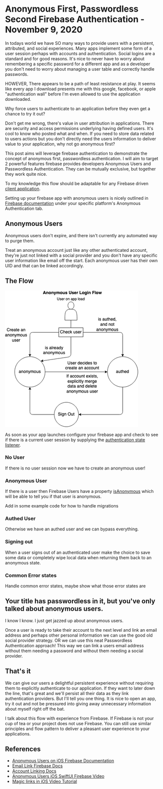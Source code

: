 # Anonymous First, Passwordless Second Firebase Authentication - November 9, 2020

In todays world we have SO many ways to provide users with a persistent, attributed, and social experiences.  Many apps implement some form of a user session perhaps with accounts and authentication.  Social logins are a standard and for good reasons.  It's nice to never have to worry about remembering a specific password for a different app and as a developer you don't need to worry about managing a user table and correctly handle passwords.  

HOWEVER, There appears to be a path of least resistance at play.  It seems like every app I download presents me with this google, facebook, or apple "authentication wall" before I'm even allowed to use the application downloaded.  

Why force users to authenticate to an application before they even get a chance to try it out?

Don't get me wrong, there's value in user attribution in applications.  There are security and access permissions underlying having defined users.  It's cool to know who posted what and when.  If you need to store data related to users actions but you don't directly need the users information to deliver value to your application, why not go anonymous first?

This post aims will leverage firebase authentication to demonstrate the concept of anonymous first, passwordless authentication.  I will aim to target 2 powerful features firebase provides developers Anonymous Users and Passwordless Authentication. They can be mutually exclusive, but together they work quite nice.

To my knowledge this flow should be adaptable for any Firebase driven [client application](https://firebase.google.com/docs/firestore/client/libraries).

Setting up your firebase app with anonymous users is nicely outlined in [Firebase documentation](https://firebase.google.com/docs/auth) under your specific platform's Anonymous Authentication tab.

## Anonymous Users

Anonymous users don't expire, and there isn't currently any automated way to purge them.

Treat an anonymous account just like any other authenticated account, they're just not linked with a social provider and you don't have any specific user information like email off the start.  Each anonymous user has their own UID and that can be linked accordingly.

## The Flow
![Diagram](./resources/anonymousUsers.png)

As soon as your app launches configure your firebase app and check to see if there is a current user session by supplying the [authentication state listener](https://firebase.google.com/docs/auth/ios/start#listen_for_authentication_state).

### No User
If there is no user session now we have to create an anonymous user!

### Anonymous User
If there is a user then Firebase Users have a property [isAnonymous](https://firebase.google.com/docs/reference/android/com/google/firebase/auth/FirebaseUser#isAnonymous()) which will be able to tell you if that user is anonymous.

Add in some example code for how to handle migrations

### Authed User
Otherwise we have an authed user and we can bypass everything.

### Signing out

When a user signs out of an authenticated user make the choice to save some data or completely wipe local data when returning them back to an anonymous state.

### Common Error states

Handle common error states, maybe show what those error states are

## Your title has passwordless in it, but you've only talked about anonymous users.

I know I know.  I just get jazzed up about anonymous users.

Once a user is ready to take their account to the next level and link an email address and perhaps other personal information we can use the good old social provider strategy.  OR we can use this neat Passwordless Authentication approach!  This way we can link a users email address without them needing a password and without them needing a social provider.

## That's it

We can give our users a delightful persistent experience without requiring them to explicitly authenticate to our application.  If they want to later down the line, that's great and we'll persist all their data as they link authentication providers.  But I'll tell you one thing.  It is nice to open an app, try it out and not be pressured into giving away unnecessary information about myself right off the bat.

I talk about this flow with experience from Firebase.  If Firebase is not your cup of tea or your project does not use Firebase.  You can still use similar principles and flow pattern to deliver a pleasant user experience to your applications.

## References
- [Anonymous Users on iOS Firebase Documentation](https://firebase.google.com/docs/auth/ios/anonymous-auth)
- [Email Link Firebase Docs](https://firebase.google.com/docs/auth/ios/email-link-auth)
- [Account Linking Docs](https://firebase.google.com/docs/auth/ios/account-linking)
- [Anonymous Users iOS SwiftUI Firebase Video](https://www.youtube.com/watch?v=HDde7TqKCpk&t=2837s)
- [Magic links in iOS Video Tutorial](https://youtu.be/J-jtCB0jzTE)